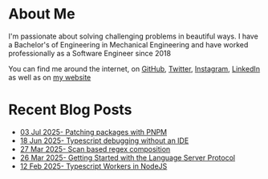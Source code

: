 # About Me

I'm passionate about solving challenging problems in beautiful ways. I have a Bachelor's of Engineering in Mechanical Engineering and have worked professionally as a Software Engineer since 2018

You can find me around the internet, on [GitHub](https://github.com/nabeelvalley), [Twitter](https://twitter.com/not_nabeel/), [Instagram](https://www.instagram.com/nabeelvalley/), [LinkedIn](https://za.linkedin.com/in/nabeelvalley) as well as on [my website](https://nabeelvalley.co.za/)

# Recent Blog Posts
<!-- BLOG-POST-LIST:START -->
- [03 Jul 2025- Patching packages with PNPM](https://nabeelvalley.co.za/blog/2025/03-07/pnpm-package-patch/)
- [18 Jun 2025- Typescript debugging without an IDE](https://nabeelvalley.co.za/blog/2025/18-06/typescript-debugging-without-an-ide/)
- [27 Mar 2025- Scan based regex composition](https://nabeelvalley.co.za/blog/2025/27-03/regex-composition/)
- [26 Mar 2025- Getting Started with the Language Server Protocol](https://nabeelvalley.co.za/blog/2025/26-03/the-language-server-protocol/)
- [12 Feb 2025- Typescript Workers in NodeJS](https://nabeelvalley.co.za/blog/2025/12-02/nodejs-worker-threads/)<!-- BLOG-POST-LIST:END -->
